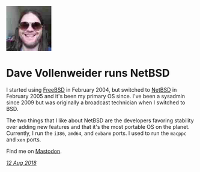 <p><a href="/" alt="avatar" title="home page"><img src="nd3jr.jpeg" class="avatar"></a></p>

# Dave Vollenweider runs NetBSD

I started using [FreeBSD] in February 2004, but switched to [NetBSD]
in February 2005 and it's been my primary OS since. I've been a
sysadmin since 2009 but was originally a broadcast technician when
I switched to BSD.

The two things that I like about NetBSD are the developers favoring
stability over adding new features and that it's the most portable
OS on the planet. Currently, I run the `i386`, `amd64`, and `evbarm`
ports.  I used to run the `macppc` and `xen` ports.

Find me on [Mastodon](https://social.coop/@ND3JR).

_[12 Aug 2018](/raw/people/nd3jr.md)_

[FreeBSD]: https://www.freebsd.org
[NetBSD]: https://www.netbsd.org
